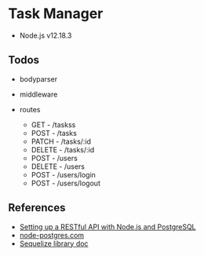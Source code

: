# Task Manager

* Node.js v12.18.3

## Todos

* bodyparser
* middleware

* routes
  * GET - /taskss
  * POST - /tasks
  * PATCH - /tasks/:id
  * DELETE - /tasks/:id
  * POST - /users
  * DELETE - /users
  * POST - /users/login
  * POST - /users/logout

## References

* [Setting up a RESTful API with Node.js and PostgreSQL](https://blog.logrocket.com/setting-up-a-restful-api-with-node-js-and-postgresql-d96d6fc892d8/)
* [node-postgres.com](https://node-postgres.com/)
* [Sequelize library doc](https://sequelize.org/master/manual/getting-started.html)